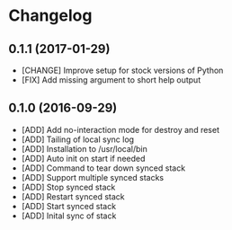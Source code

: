 # Changelog

## 0.1.1 (2017-01-29)

* [CHANGE] Improve setup for stock versions of Python
* [FIX] Add missing argument to short help output

## 0.1.0 (2016-09-29)

* [ADD] Add no-interaction mode for destroy and reset
* [ADD] Tailing of local sync log
* [ADD] Installation to /usr/local/bin
* [ADD] Auto init on start if needed
* [ADD] Command to tear down synced stack
* [ADD] Support multiple synced stacks
* [ADD] Stop synced stack
* [ADD] Restart synced stack
* [ADD] Start synced stack
* [ADD] Inital sync of stack
